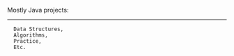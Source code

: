 Mostly Java projects:
__________________________________
      Data Structures,
      Algorithms,
      Practice, 
      Etc.
